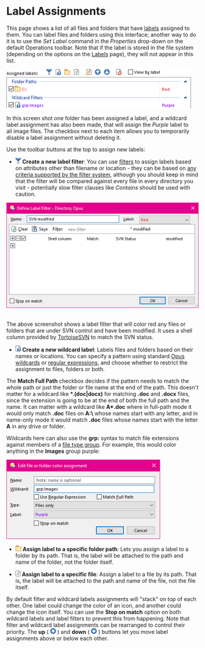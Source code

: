 # Label Assignments

This page shows a list of all files and folders that have [labels](/Manual/file_operations/labels.md) assigned to them. You can label files and folders using this interface; another way to do it is to use the *Set Label* command in the *Properties* drop-down on the default Operations toolbar. Note that if the label is stored in the file system (depending on the options on the [Labels](../favorites_and_recent/file_and_folder_labels.md) page), they will not appear in this list.

![](/Manual/images/media/labels_3.png)

In this screen shot one folder has been assigned a label, and a wildcard label assignment has also been made, that will assign the *Purple* label to all image files. The checkbox next to each item allows you to temporarily disable a label assignment without deleting it.

Use the toolbar buttons at the top to assign new labels:

- ![](/Manual/images/media/filter_label.png) **Create a new label filter**: You can use [filters](/Manual/file_operations/copying_moving_and_deleting_files/filtered_operations/RAEDME.md) to assign labels based on attributes other than filename or location - they can be based on [any criteria supported by the filter system](/Manual/file_operations/copying_moving_and_deleting_files/filtered_operations/filter_clause_types.md), although you should keep in mind that the filter will be compared against every file in every directory you visit - potentially slow filter clauses like *Contains* should be used with caution.

![](/Manual/images/media/label_filter.png) 

The above screenshot shows a label filter that will color red any files or folders that are under SVN control and have been modified. It uses a shell column provided by [TortoiseSVN](http://tortoisesvn.net/) to match the SVN status.

- ![](/Manual/images/media/labels_4.png) **Create a new wildcard label**: Labels files and folders based on their names or locations. You can specify a pattern using standard [Opus wildcards](/Manual/reference/wildcard_reference/pattern_matching_syntax.md) or [regular expressions](/Manual/reference/wildcard_reference/regular_expression_syntax.md), and choose whether to restrict the assignment to files, folders or both.

The **Match Full Path** checkbox decides if the pattern needs to match the whole path or just the folder or file name at the end of the path. This doesn't matter for a wildcard like **\*.(doc\|docx)** for matching **.doc** and **.docx** files, since the extension is going to be at the end of both the full path and the name. It can matter with a wildcard like **A\*.doc** where in full-path mode it would only match **.doc** files on **A:\\** whose names start with any letter, and in name-only mode it would match **.doc** files whose names start with the letter **A** in any drive or folder.

Wildcards here can also use the **grp:** syntax to match file extensions against members of a [file type group](/Manual/file_types/file_type_groups.md). For example, this would color anything in the **Images** group purple:

![](/Manual/images/media/wildcard_label.png) 

- ![](/Manual/images/media/label_folder.png) **Assign label to a specific folder path**: Lets you assign a label to a folder by its path. That is, the label will be attached to the path and name of the folder, not the folder itself.

- ![](/Manual/images/media/label_file.png) **Assign label to a specific file**: Assign a label to a file by its path. That is, the label will be attached to the path and name of the file, not the file itself.

By default filter and wildcard labels assignments will "stack" on top of each other. One label could change the color of an icon, and another could change the icon itself. You can use the **Stop on match** option on both wildcard labels and label filters to prevent this from happening. Note that filter and wildcard label assignments can be rearranged to control their priority. The **up** ( ![](/Manual/images/media/label_up.png) ) and **down** ( ![](/Manual/images/media/label_down.png) ) buttons let you move label assignments above or below each other.

